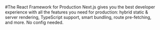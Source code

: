 #The React Framework for Production
Next.js gives you the best developer experience with all the features you need for production: hybrid static & server rendering, TypeScript support, smart bundling, route pre-fetching, and more. No config needed.
